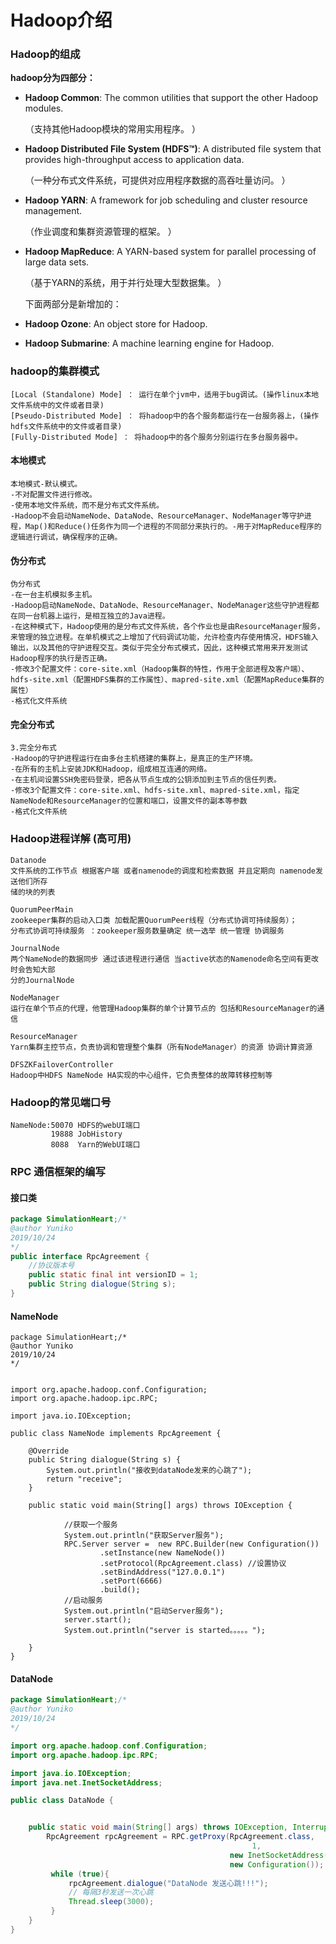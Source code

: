# Hadoop介绍

### Hadoop的组成

**hadoop分为四部分：**

- **Hadoop Common**: The common utilities that support the other Hadoop modules.

  （支持其他Hadoop模块的常用实用程序。 ）

- **Hadoop Distributed File System (HDFS™)**: A distributed file system that provides high-throughput access to application data.

  （一种分布式文件系统，可提供对应用程序数据的高吞吐量访问。 ）

- **Hadoop YARN**: A framework for job scheduling and cluster resource management.

  （作业调度和集群资源管理的框架。 ）

- **Hadoop MapReduce**: A YARN-based system for parallel processing of large data sets.

  （基于YARN的系统，用于并行处理大型数据集。 ）

  下面两部分是新增加的：

- **Hadoop Ozone**: An object store for Hadoop.

- **Hadoop Submarine**: A machine learning engine for Hadoop.

### hadoop的集群模式

```
[Local (Standalone) Mode] ： 运行在单个jvm中，适用于bug调试。(操作linux本地文件系统中的文件或者目录)
[Pseudo-Distributed Mode] ： 将hadoop中的各个服务都运行在一台服务器上，(操作hdfs文件系统中的文件或者目录)
[Fully-Distributed Mode] ： 将hadoop中的各个服务分别运行在多台服务器中。
```

#### 本地模式

~~~
本地模式-默认模式。
-不对配置文件进行修改。
-使用本地文件系统，而不是分布式文件系统。
-Hadoop不会启动NameNode、DataNode、ResourceManager、NodeManager等守护进程，Map()和Reduce()任务作为同一个进程的不同部分来执行的。-用于对MapReduce程序的逻辑进行调试，确保程序的正确。
~~~

#### 伪分布式

~~~
伪分布式
-在一台主机模拟多主机。
-Hadoop启动NameNode、DataNode、ResourceManager、NodeManager这些守护进程都在同一台机器上运行，是相互独立的Java进程。
-在这种模式下，Hadoop使用的是分布式文件系统，各个作业也是由ResourceManager服务，来管理的独立进程。在单机模式之上增加了代码调试功能，允许检查内存使用情况，HDFS输入输出，以及其他的守护进程交互。类似于完全分布式模式，因此，这种模式常用来开发测试Hadoop程序的执行是否正确。
-修改3个配置文件：core-site.xml（Hadoop集群的特性，作用于全部进程及客户端）、hdfs-site.xml（配置HDFS集群的工作属性）、mapred-site.xml（配置MapReduce集群的属性）
-格式化文件系统
~~~

#### 完全分布式

~~~
3.完全分布式
-Hadoop的守护进程运行在由多台主机搭建的集群上，是真正的生产环境。
-在所有的主机上安装JDK和Hadoop，组成相互连通的网络。
-在主机间设置SSH免密码登录，把各从节点生成的公钥添加到主节点的信任列表。
-修改3个配置文件：core-site.xml、hdfs-site.xml、mapred-site.xml，指定NameNode和ResourceManager的位置和端口，设置文件的副本等参数
-格式化文件系统
~~~

### Hadoop进程详解 (高可用)

~~~
Datanode
文件系统的工作节点 根据客户端 或者namenode的调度和检索数据 并且定期向 namenode发送他们所存
储的块的列表

QuorumPeerMain
zookeeper集群的启动入口类 加载配置QuorumPeer线程（分布式协调可持续服务）；
分布式协调可持续服务 ：zookeeper服务数量确定 统一选举 统一管理 协调服务

JournalNode
两个NameNode的数据同步 通过该进程进行通信 当active状态的Namenode命名空间有更改时会告知大部
分的JournalNode

NodeManager
运行在单个节点的代理，他管理Hadoop集群的单个计算节点的 包括和ResourceManager的通信

ResourceManager
Yarn集群主控节点，负责协调和管理整个集群（所有NodeManager）的资源 协调计算资源

DFSZKFailoverController
Hadoop中HDFS NameNode HA实现的中心组件，它负责整体的故障转移控制等
~~~

### Hadoop的常见端口号

~~~
NameNode:50070 HDFS的webUI端口
         19888 JobHistory 
         8088  Yarn的WebUI端口   
~~~

### RPC 通信框架的编写 

#### 接口类 

~~~java
package SimulationHeart;/*
@author Yuniko
2019/10/24
*/
public interface RpcAgreement {
    //协议版本号
    public static final int versionID = 1;
    public String dialogue(String s);
}

~~~

#### NameNode

~~~
package SimulationHeart;/*
@author Yuniko
2019/10/24
*/


import org.apache.hadoop.conf.Configuration;
import org.apache.hadoop.ipc.RPC;

import java.io.IOException;

public class NameNode implements RpcAgreement {

    @Override
    public String dialogue(String s) {
        System.out.println("接收到dataNode发来的心跳了");
        return "receive";
    }

    public static void main(String[] args) throws IOException {

            //获取一个服务
            System.out.println("获取Server服务");
            RPC.Server server =  new RPC.Builder(new Configuration())
                    .setInstance(new NameNode())
                    .setProtocol(RpcAgreement.class) //设置协议
                    .setBindAddress("127.0.0.1")
                    .setPort(6666)
                    .build();
            //启动服务
            System.out.println("启动Server服务");
            server.start();
            System.out.println("server is started。。。。。");

    }
}

~~~

#### DataNode

~~~java
package SimulationHeart;/*
@author Yuniko
2019/10/24
*/

import org.apache.hadoop.conf.Configuration;
import org.apache.hadoop.ipc.RPC;

import java.io.IOException;
import java.net.InetSocketAddress;

public class DataNode {


    public static void main(String[] args) throws IOException, InterruptedException {
        RpcAgreement rpcAgreement = RPC.getProxy(RpcAgreement.class,
                                                      1,
                                                 new InetSocketAddress("127.0.0.1", 6666),
                                                 new Configuration());
         while (true){
             rpcAgreement.dialogue("DataNode 发送心跳!!!");
             // 每隔3秒发送一次心跳
             Thread.sleep(3000);
         }
    }
}

~~~


